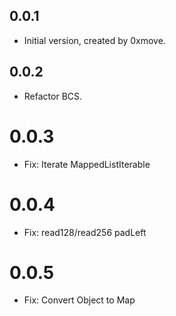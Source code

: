 ## 0.0.1

* Initial version, created by 0xmove.

## 0.0.2

* Refactor BCS.

# 0.0.3

* Fix: Iterate MappedListIterable

# 0.0.4

* Fix: read128/read256 padLeft

# 0.0.5

* Fix: Convert Object to Map